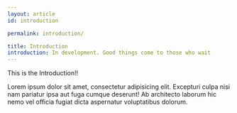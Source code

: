 ```yaml
---
layout: article
id: introduction

permalink: introduction/

title: Introduction
introduction: In development. Good things come to those who wait
---
```


This is the Introduction!!

Lorem ipsum dolor sit amet, consectetur adipisicing elit. Excepturi culpa nisi nam pariatur ipsa aut fuga cumque deserunt! Ab architecto laborum hic nemo vel officia fugiat dicta aspernatur voluptatibus dolorum.